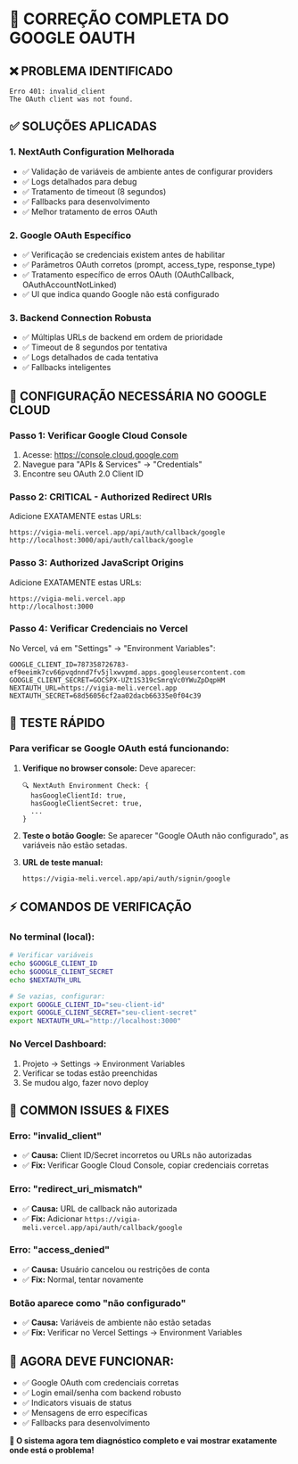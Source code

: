 # 🔧 CORREÇÃO COMPLETA DO GOOGLE OAUTH

## ❌ **PROBLEMA IDENTIFICADO**
```
Erro 401: invalid_client
The OAuth client was not found.
```

## ✅ **SOLUÇÕES APLICADAS**

### **1. NextAuth Configuration Melhorada**
- ✅ Validação de variáveis de ambiente antes de configurar providers
- ✅ Logs detalhados para debug
- ✅ Tratamento de timeout (8 segundos)
- ✅ Fallbacks para desenvolvimento
- ✅ Melhor tratamento de erros OAuth

### **2. Google OAuth Específico**
- ✅ Verificação se credenciais existem antes de habilitar
- ✅ Parâmetros OAuth corretos (prompt, access_type, response_type)
- ✅ Tratamento específico de erros OAuth (OAuthCallback, OAuthAccountNotLinked)
- ✅ UI que indica quando Google não está configurado

### **3. Backend Connection Robusta**
- ✅ Múltiplas URLs de backend em ordem de prioridade
- ✅ Timeout de 8 segundos por tentativa
- ✅ Logs detalhados de cada tentativa
- ✅ Fallbacks inteligentes

## 🔑 **CONFIGURAÇÃO NECESSÁRIA NO GOOGLE CLOUD**

### **Passo 1: Verificar Google Cloud Console**
1. Acesse: https://console.cloud.google.com
2. Navegue para "APIs & Services" → "Credentials"
3. Encontre seu OAuth 2.0 Client ID

### **Passo 2: CRITICAL - Authorized Redirect URIs**
Adicione EXATAMENTE estas URLs:

```
https://vigia-meli.vercel.app/api/auth/callback/google
http://localhost:3000/api/auth/callback/google
```

### **Passo 3: Authorized JavaScript Origins**
Adicione EXATAMENTE estas URLs:

```
https://vigia-meli.vercel.app
http://localhost:3000
```

### **Passo 4: Verificar Credenciais no Vercel**
No Vercel, vá em "Settings" → "Environment Variables":

```env
GOOGLE_CLIENT_ID=787358726783-ef9eeimk7cv66pvqdnnd7fv5jlxwvpmd.apps.googleusercontent.com
GOOGLE_CLIENT_SECRET=GOCSPX-UZt1S319cSmrqVc0YWuZpDqpHM
NEXTAUTH_URL=https://vigia-meli.vercel.app
NEXTAUTH_SECRET=68d56056cf2aa02dacb66335e0f04c39
```

## 🎯 **TESTE RÁPIDO**

### **Para verificar se Google OAuth está funcionando:**

1. **Verifique no browser console:** Deve aparecer:
   ```
   🔍 NextAuth Environment Check: {
     hasGoogleClientId: true,
     hasGoogleClientSecret: true,
     ...
   }
   ```

2. **Teste o botão Google:** Se aparecer "Google OAuth não configurado", as variáveis não estão setadas.

3. **URL de teste manual:**
   ```
   https://vigia-meli.vercel.app/api/auth/signin/google
   ```

## ⚡ **COMANDOS DE VERIFICAÇÃO**

### **No terminal (local):**
```bash
# Verificar variáveis
echo $GOOGLE_CLIENT_ID
echo $GOOGLE_CLIENT_SECRET
echo $NEXTAUTH_URL

# Se vazias, configurar:
export GOOGLE_CLIENT_ID="seu-client-id"
export GOOGLE_CLIENT_SECRET="seu-client-secret"
export NEXTAUTH_URL="http://localhost:3000"
```

### **No Vercel Dashboard:**
1. Projeto → Settings → Environment Variables
2. Verificar se todas estão preenchidas
3. Se mudou algo, fazer novo deploy

## 🚨 **COMMON ISSUES & FIXES**

### **Erro: "invalid_client"**
- ✅ **Causa:** Client ID/Secret incorretos ou URLs não autorizadas
- ✅ **Fix:** Verificar Google Cloud Console, copiar credenciais corretas

### **Erro: "redirect_uri_mismatch"**
- ✅ **Causa:** URL de callback não autorizada
- ✅ **Fix:** Adicionar `https://vigia-meli.vercel.app/api/auth/callback/google`

### **Erro: "access_denied"**
- ✅ **Causa:** Usuário cancelou ou restrições de conta
- ✅ **Fix:** Normal, tentar novamente

### **Botão aparece como "não configurado"**
- ✅ **Causa:** Variáveis de ambiente não estão setadas
- ✅ **Fix:** Verificar no Vercel Settings → Environment Variables

## 📱 **AGORA DEVE FUNCIONAR:**

- ✅ Google OAuth com credenciais corretas
- ✅ Login email/senha com backend robusto
- ✅ Indicators visuais de status
- ✅ Mensagens de erro específicas
- ✅ Fallbacks para desenvolvimento

**🎯 O sistema agora tem diagnóstico completo e vai mostrar exatamente onde está o problema!**